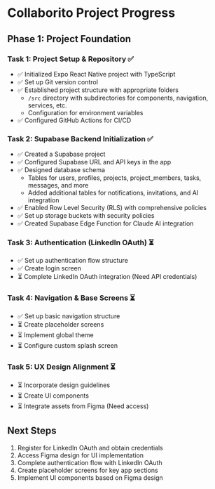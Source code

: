 # Collaborito Project Progress

## Phase 1: Project Foundation
### Task 1: Project Setup & Repository ✅
- ✅ Initialized Expo React Native project with TypeScript
- ✅ Set up Git version control
- ✅ Established project structure with appropriate folders
  - `/src` directory with subdirectories for components, navigation, services, etc.
  - Configuration for environment variables
- ✅ Configured GitHub Actions for CI/CD

### Task 2: Supabase Backend Initialization ✅
- ✅ Created a Supabase project
- ✅ Configured Supabase URL and API keys in the app
- ✅ Designed database schema
  - Tables for users, profiles, projects, project_members, tasks, messages, and more
  - Added additional tables for notifications, invitations, and AI integration
- ✅ Enabled Row Level Security (RLS) with comprehensive policies
- ✅ Set up storage buckets with security policies
- ✅ Created Supabase Edge Function for Claude AI integration

### Task 3: Authentication (LinkedIn OAuth) ⏳
- ✅ Set up authentication flow structure
- ✅ Create login screen
- ⏳ Complete LinkedIn OAuth integration (Need API credentials)

### Task 4: Navigation & Base Screens ⏳
- ✅ Set up basic navigation structure
- ⏳ Create placeholder screens
- ⏳ Implement global theme
- ⏳ Configure custom splash screen

### Task 5: UX Design Alignment ⏳
- ⏳ Incorporate design guidelines
- ⏳ Create UI components
- ⏳ Integrate assets from Figma (Need access)

## Next Steps
1. Register for LinkedIn OAuth and obtain credentials
2. Access Figma design for UI implementation
3. Complete authentication flow with LinkedIn OAuth
4. Create placeholder screens for key app sections
5. Implement UI components based on Figma design 